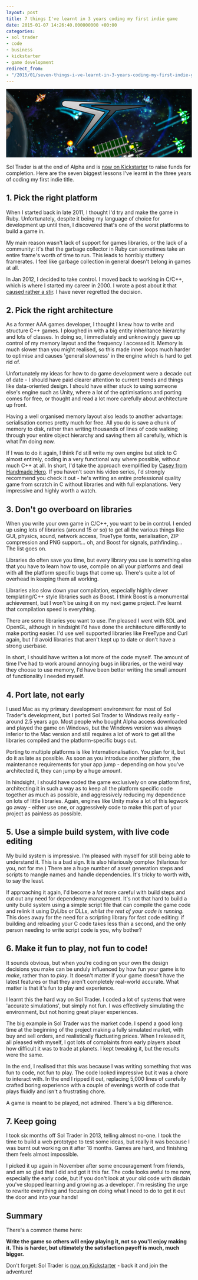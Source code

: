```yaml
---
layout: post
title: 7 things I've learnt in 3 years coding my first indie game
date: 2015-01-07 14:26:40.000000000 +00:00
categories:
- sol trader
- code
- business
- kickstarter
- game development
redirect_from:
- "/2015/01/seven-things-i-ve-learnt-in-3-years-coding-my-first-indie-game"
---
```

[![header](/assets/img/sol-press-header.png)](http://kck.st/1Ap3Wf8)

Sol Trader is at the end of Alpha and is [now on Kickstarter](http://kck.st/1Ap3Wf8) to raise funds for completion. Here are the seven biggest lessons I've learnt in the three years of coding my first indie title.

## 1. Pick the right platform

When I started back in late 2011, I thought I'd try and make the game in Ruby. Unfortunately, despite it being my language of choice for development up until then, I discovered that's one of the worst platforms to build a game in.

My main reason wasn't lack of support for games libraries, or the lack of a community: it's that the garbage collector in Ruby can sometimes take an entire frame's worth of time to run. This leads to horribly stuttery framerates. I feel like garbage collection in general doesn't belong in games at all.

In Jan 2012, I decided to take control. I moved back to working in C/C++, which is where I started my career in 2000. I wrote a post about it that [caused rather a stir](http://chrismdp.com/2012/01/why-i-switched-from-ruby-back-to-c-plus-plus). I have never regretted the decision.

## 2. Pick the right architecture

As a former AAA games developer, I thought I knew how to write and structure C++ games. I ploughed in with a big entity inheritance hierarchy and lots of classes. In doing so, I immediately and unknowingly gave up control of my memory layout and the frequency I accessed it. Memory is much slower than you might realised, so this made inner loops much harder to optimise and causes 'general slowness' in the engine which is hard to get rid of.

Unfortunately my ideas for how to do game development were a decade out of date - I should have paid clearer attention to current trends and things like data-oriented design. I should have either stuck to using someone else's engine such as Unity, where a lot of the optimisations and porting comes for free, or thought and read a lot more carefully about architecture up front.

Having a well organised memory layout also leads to another advantage: serialisation comes pretty much for free. All you do is save a chunk of memory to disk, rather than writing thousands of lines of code walking through your entire object hierarchy and saving them all carefully, which is what I'm doing now.

If I was to do it again, I think I'd still write my own engine but stick to C almost entirely, coding in a very functional way where possible, without much C++ at all. In short, I'd take the approach exemplified by [Casey from Handmade Hero](http://handmadehero.org). If you haven't seen his video series, I'd strongly recommend you check it out - he's writing an entire professional quality game from scratch in C without libraries and with full explanations. Very impressive and highly worth a watch.

## 3. Don't go overboard on libraries

When you write your own game in C/C++, you want to be in control. I ended up using lots of libraries (around 15 or so) to get all the various things like GUI, physics, sound, network access, TrueType fonts, serialisation, ZIP compression and PNG support... oh, and Boost for signals, pathfinding... The list goes on.

Libraries do often save you time, but every library you use is something else that you have to learn how to use, compile on all your platforms and deal with all the platform specific bugs that come up. There's quite a lot of overhead in keeping them all working.

Libraries also slow down your compilation, especially highly clever templating/C++ style libraries such as Boost. I think Boost is a monumental achievement, but I won't be using it on my next game project. I've learnt that compilation speed is everything.

There are some libraries you want to use. I'm pleased I went with SDL and OpenGL, although in hindsight I'd have done the architecture differently to make porting easier. I'd use well supported libraries like FreeType and Curl again, but I'd avoid libraries that aren't kept up to date or don't have a strong userbase.

In short, I should have written a lot more of the code myself. The amount of time I've had to work around annoying bugs in libraries, or the weird way they choose to use memory, I'd have been better writing the small amount of functionality I needed myself.

## 4. Port late, not early

I used Mac as my primary development environment for most of Sol Trader's development, but I ported Sol Trader to Windows really early - around 2.5 years ago. Most people who bought Alpha access downloaded and played the game on Windows, but the Windows version was always inferior to the Mac version and still requires a lot of work to get all the libraries compiled and the platform-specific bugs out.

Porting to multiple platforms is like Internationalisation. You plan for it, but do it as late as possible. As soon as you introduce another platform, the maintenance requirements for your app jump - depending on how you've architected it, they can jump by a huge amount.

In hindsight, I should have coded the game exclusively on one platform first, architecting it in such a way as to keep all the platform specific code together as much as possible, and aggressively reducing my dependence on lots of little libraries. Again, engines like Unity make a lot of this legwork go away - either use one, or aggressively code to make this part of your project as painless as possible.

## 5. Use a simple build system, with live code editing

My build system is impressive. I'm pleased with myself for still being able to understand it. This is a bad sign. It is also hilariously complex (hilarious for you, not for me.) There are a huge number of asset generation steps and scripts to mangle names and handle dependencies. It's tricky to worth with, to say the least.

If approaching it again, I'd become a *lot* more careful with build steps and cut out any need for dependency management. It's not that hard to build a unity build system using a simple script file that can compile the game code and relink it using DyLibs or DLLs, *whilst the rest of your code is running.* This does away for the need for a scripting library for fast code editing: if building and reloading your C code takes less than a second, and the only person needing to write script code is you, why bother?

## 6. Make it fun to play, not fun to code!

It sounds obvious, but when you're coding on your own the design decisions you make can be unduly influenced by how fun your game is to *make*, rather than to *play*. It doesn't matter if your game doesn't have the latest features or that they aren't completely real-world accurate. What matter is that it's fun to play and experience.

I learnt this the hard way on Sol Trader. I coded a lot of systems that were 'accurate simulations', but simply not fun. I was effectively simulating the environment, but not honing great player experiences.

The big example in Sol Trader was the market code. I spend a good long time at the beginning of the project making a fully simulated market, with buy and sell orders, and realistically fluctuating prices. When I released it, all pleased with myself, I got lots of complaints from early players about how difficult it was to trade at planets. I kept tweaking it, but the results were the same.

In the end, I realised that this was because I was writing something that was fun to code, not fun to play. The code looked impressive but it was a chore to interact with. In the end I ripped it out, replacing 5,000 lines of carefully crafted boring experience with a couple of evenings worth of code that plays fluidly and isn't a frustrating chore.

A game is meant to be played, not admired. There's a big difference.

## 7. Keep going

I took six months off Sol Trader in 2013, telling almost no-one. I took the time to build a web prototype to test some ideas, but really it was because I was burnt out working on it after 18 months. Games are hard, and finishing them feels almost impossible.

I picked it up again in November after some encouragement from friends, and am so glad that I did and got it this far. The code looks awful to me now, especially the early code, but if you don't look at your old code with disdain you've stopped learning and growing as a developer. I'm resisting the urge to rewrite everything and focusing on doing what I need to do to get it out the door and into your hands!

## Summary

There's a common theme here:

**Write the game so others will enjoy playing it, not so you'll enjoy making it. This is harder, but ultimately the satisfaction payoff is much, much bigger.**

<div class='alert alert-info'>

Don't forget: Sol Trader is <a href='http://kck.st/1Ap3Wf8'>now on Kickstarter</a> - back it and join the adventure!

</div>
